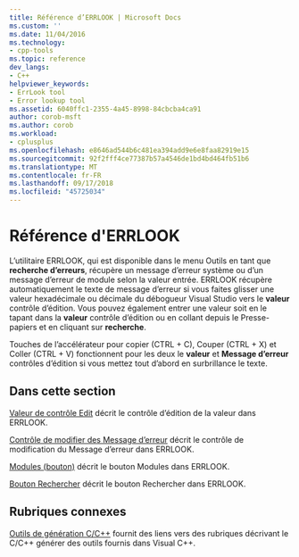 ```yaml
---
title: Référence d’ERRLOOK | Microsoft Docs
ms.custom: ''
ms.date: 11/04/2016
ms.technology:
- cpp-tools
ms.topic: reference
dev_langs:
- C++
helpviewer_keywords:
- ErrLook tool
- Error lookup tool
ms.assetid: 6040ffc1-2355-4a45-8998-84cbcba4ca91
author: corob-msft
ms.author: corob
ms.workload:
- cplusplus
ms.openlocfilehash: e8646ad544b6c481ea394add9e6e8faa82919e15
ms.sourcegitcommit: 92f2fff4ce77387b57a4546de1bd4bd464fb51b6
ms.translationtype: MT
ms.contentlocale: fr-FR
ms.lasthandoff: 09/17/2018
ms.locfileid: "45725034"
---
```

# <a name="errlook-reference"></a>Référence d'ERRLOOK

L’utilitaire ERRLOOK, qui est disponible dans le menu Outils en tant que **recherche d’erreurs**, récupère un message d’erreur système ou d’un message d’erreur de module selon la valeur entrée. ERRLOOK récupère automatiquement le texte de message d’erreur si vous faites glisser une valeur hexadécimale ou décimale du débogueur Visual Studio vers le **valeur** contrôle d’édition. Vous pouvez également entrer une valeur soit en le tapant dans la **valeur** contrôle d’édition ou en collant depuis le Presse-papiers et en cliquant sur **recherche**.

Touches de l’accélérateur pour copier (CTRL + C), Couper (CTRL + X) et Coller (CTRL + V) fonctionnent pour les deux le **valeur** et **Message d’erreur** contrôles d’édition si vous mettez tout d’abord en surbrillance le texte.

## <a name="in-this-section"></a>Dans cette section

[Valeur de contrôle Edit](../../build/reference/value-edit-control.md) décrit le contrôle d’édition de la valeur dans ERRLOOK.

[Contrôle de modifier des Message d’erreur](../../build/reference/error-message-edit-control.md) décrit le contrôle de modification du Message d’erreur dans ERRLOOK.

[Modules (bouton)](../../build/reference/modules-button.md) décrit le bouton Modules dans ERRLOOK.

[Bouton Rechercher](../../build/reference/look-up-button.md) décrit le bouton Rechercher dans ERRLOOK.

## <a name="related-sections"></a>Rubriques connexes

[Outils de génération C/C++](../../build/reference/c-cpp-build-tools.md) fournit des liens vers des rubriques décrivant le C/C++ générer des outils fournis dans Visual C++.